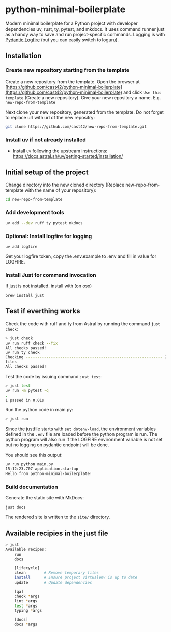 # python-minimal-boilerplate

Modern minimal boilerplate for a Python project with developer dependencies uv, rust, ty, pytest, and mkdocs.
It uses command runner just as a handy way to save and run project-specific commands.
Logging is with [Pydantic Logfire](https://pydantic.dev/logfire) (but you can easily switch to loguru).

## Installation

### Create new repository starting from the template

Create a new repository from the template. Open the browser at
[https://github.com/cast42/python-minimal-boilerplate](https://github.com/cast42/python-minimal-boilerplate)
and click `Use this template` (Create a new repository). Give your new repository a name. E.g. `new-repo-from-template`

Next clone your new repository, generated from the template. Do not forget to replace url with url of the new repositry:

```sh
git clone https://github.com/cast42/new-repo-from-template.git
```

### Install uv if not already installed

- Install `uv` following the upstream instructions: <https://docs.astral.sh/uv/getting-started/installation/>

## Initial setup of the project

Change directory into the new cloned directory (Replace new-repo-from-template with the name of your repository):

```sh
cd new-repo-from-template
```

### Add development tools

```sh
uv add --dev ruff ty pytest mkdocs
```

### Optional: Install logfire for logging

```sh
uv add logfire
```

Get your logfire token, copy the .env.example to .env and fill in value for  LOGFIRE.

### Install Just for command invocation

If just is not installed. install with (on osx)

```sh
brew install just
```

## Test if everthing works

Check the code with ruff and ty from Astral by running  the command `just check`:

```sh
> just check
uv run ruff check --fix 
All checks passed!
uv run ty check 
Checking ------------------------------------------------------------ 2/2
files
All checks passed!
```

Test the code by issuing command `just test`:

```sh
> just test
uv run -m pytest -q 
.
1 passed in 0.01s
```

Run the python code in main.py:

```sh
> just run
```

Since the justfile starts with `set dotenv-load`, the environment variables defined in the `.env` file are loaded before
the python program is run. The python program will also run if the LOGFIRE environment variable is not set but no logging on pydantic endpoint will be done.

You should see this output:

```sh
uv run python main.py
15:12:23.707 application.startup
Hello from python-minimal-boilerplate!
```

### Build documentation

Generate the static site with MkDocs:

```sh
just docs
```

The rendered site is written to the `site/` directory.

## Available recipies in the just file

```sh
> just
Available recipes:
    run
    docs

    [lifecycle]
    clean        # Remove temporary files
    install      # Ensure project virtualenv is up to date
    update       # Update dependencies

    [qa]
    check *args
    lint *args
    test *args
    typing *args

    [docs]
    docs *args
```
